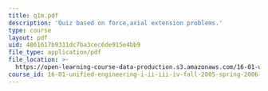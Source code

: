```yaml
---
title: q1m.pdf
description: 'Quiz based on force,axial extension problems.'
type: course
layout: pdf
uid: 4861617b9311dc7ba3cec6de915e4bb9
file_type: application/pdf
file_location: >-
  https://open-learning-course-data-production.s3.amazonaws.com/16-01-unified-engineering-i-ii-iii-iv-fall-2005-spring-2006/4861617b9311dc7ba3cec6de915e4bb9_q1m.pdf
course_id: 16-01-unified-engineering-i-ii-iii-iv-fall-2005-spring-2006
---
```

